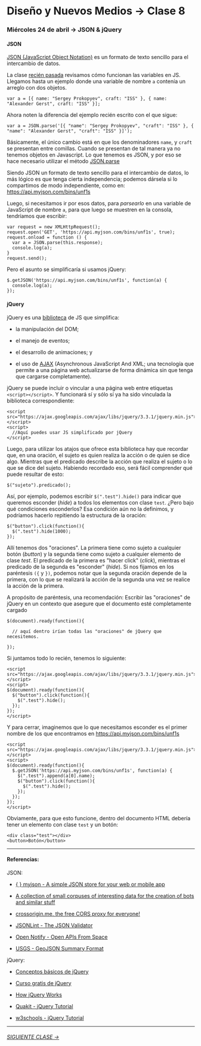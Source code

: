# Diseño y Nuevos Medios → Clase 8  

### Miércoles 24 de abril → JSON & jQuery

#### JSON

[JSON (JavaScript Object Notation)](https://www.json.org/json-es.html) es un formato de texto sencillo para el intercambio de datos. 

La clase [recién pasada](https://github.com/profesorfaco/dno037-2019/tree/gh-pages/clase-07) revisamos cómo funcionan las variables en JS. Llegamos hasta un ejemplo donde una variable de nombre `a` contenía un arreglo con dos objetos.

```
var a = [{ name: "Sergey Prokopyev", craft: "ISS" }, { name: "Alexander Gerst", craft: "ISS" }];
```

Ahora noten la diferencia del ejemplo recién escrito con el que sigue: 

```
var a = JSON.parse('[{ "name": "Sergey Prokopyev", "craft": "ISS" }, { "name": "Alexander Gerst", "craft": "ISS" }]');
```

Básicamente, el único cambio está en que los denominadores `name`, y `craft` se presentan entre comillas. Cuando se presentan de tal manera ya no tenemos objetos en Javascript. Lo que tenemos es JSON, y por eso se hace necesario utilizar el método [JSON.parse](https://developer.mozilla.org/es/docs/Web/JavaScript/Referencia/Objetos_globales/JSON/parse)

Siendo JSON un formato de texto sencillo para el intercambio de datos, lo más lógico es que tenga cierta independencia; podemos dársela si lo compartimos de modo independiente, como en: https://api.myjson.com/bins/unf1s

Luego, si necesitamos ir por esos datos, para *parsearlo* en una variable de JavaScript de nombre `a`, para que luego se muestren en la consola, tendríamos que escribir: 

```
var request = new XMLHttpRequest();
request.open('GET', 'https://api.myjson.com/bins/unf1s', true);
request.onload = function () {
  var a = JSON.parse(this.response);
  console.log(a);
}
request.send();	
```

Pero el asunto se simplificaría si usamos jQuery:

```
$.getJSON('https://api.myjson.com/bins/unf1s', function(a) {
  console.log(a);
});
```

#### jQuery

jQuery es una [biblioteca](https://es.wikipedia.org/wiki/Biblioteca_(informática)) de JS que simplifica:

- la manipulación del DOM; 

- el manejo de eventos;

- el desarrollo de animaciones; y 

- el uso de [AJAX](https://www.codementor.io/sheena/ajax-tutorial-web-development-du107rzaq) (Asynchronous JavaScript And XML; una tecnología que permite a una página web actualizarse de forma dinámica sin que tenga que cargarse completamente).

jQuery se puede incluir o vincular a una página web entre etiquetas `<script></script>`. Y funcionará sí y sólo sí ya ha sido vinculada la biblioteca correspondiente: 

```
<script src="https://ajax.googleapis.com/ajax/libs/jquery/3.3.1/jquery.min.js"></script>
<script>
  //Aquí puedes usar JS simplificado por jQuery
</script>
```

Luego, para utilizar los atajos que ofrece esta biblioteca hay que recordar que, en una oración, el sujeto es quien realiza la acción o de quien se dice algo. Mientras que el predicado describe la acción que realiza el sujeto o lo que se dice del sujeto. Habiendo recordado eso, será fácil comprender qué puede resultar de esto: 

```$("sujeto").predicado();```

Así, por ejemplo, podemos escribir `$(".test").hide()` para indicar que queremos esconder (*hide*) a todos los elementos con clase `test`. ¿Pero bajo qué condiciones esconderlos? Esa condición aún no la definimos, y podríamos hacerlo repitiendo la estructura de la oración:
 
```
$("button").click(function(){
  $(".test").hide(1000);
});
```

Allí tenemos dos "oraciones". La primera tiene como sujeto a cualquier botón (*button*) y la segunda tiene como sujeto a cualquier elemento de clase *test*. El predicado de la primera es "hacer click" (*click*), mientras el predicado de la segunda es "esconder" (*hide*). Si nos fijamos en los paréntesis `({` y `})`, podemos notar que la segunda oración depende de la primera, con lo que se realizará la acción de la segunda una vez se realice la acción de la primera.

A propósito de paréntesis, una recomendación: Escribir las "oraciones" de jQuery en un contexto que asegure que el documento esté completamente cargado

```
$(document).ready(function(){

  // aquí dentro irían todas las "oraciones" de jQuery que necesitemos.

});
```

Si juntamos todo lo recién, tenemos lo siguiente: 

```
<script src="https://ajax.googleapis.com/ajax/libs/jquery/3.3.1/jquery.min.js"></script>
<script>
$(document).ready(function(){
  $("button").click(function(){
    $(".test").hide();
  });
});
</script>
```

Y para cerrar, imaginemos que lo que necesitamos esconder es el primer nombre de los que encontramos en https://api.myjson.com/bins/unf1s

```
<script src="https://ajax.googleapis.com/ajax/libs/jquery/3.3.1/jquery.min.js"></script>
<script>
$(document).ready(function(){
  $.getJSON('https://api.myjson.com/bins/unf1s', function(a) {
    $(".test").append(a[0].name);
    $("button").click(function(){
      $(".test").hide();
    });
  });
});
</script>
```

Obviamente, para que esto funcione, dentro del documento HTML debería tener un elemento con clase `test` y un botón: 

```
<div class="test"></div>
<button>Botón</button>
```

- - - - - - -

#### Referencias:

JSON:

- [{ } myjson - A simple JSON store for your web or mobile app](http://myjson.com/)

- [A collection of small corpuses of interesting data for the creation of bots and similar stuff](https://github.com/dariusk/corpora)

- [crossorigin.me, the free CORS proxy for everyone!](https://corsproxy.github.io/)

- [JSONLint - The JSON Validator](https://jsonlint.com/)

- [Open Notify - Open APIs From Space](http://open-notify.org/)

- [USGS - GeoJSON Summary Format](https://earthquake.usgs.gov/earthquakes/feed/v1.0/geojson.php)

jQuery:

- [Conceptos básicos de jQuery](https://www.arkaitzgarro.com/jquery/capitulo-3.html#conceptos-basicos-de-jquery)

- [Curso gratis de jQuery](https://codigofacilito.com/cursos/jquery)

- [How jQuery Works](https://learn.jquery.com/about-jquery/how-jquery-works/)

- [Quakit - jQuery Tutorial](https://www.quackit.com/jquery/tutorial/what_is_jquery.cfm)

- [w3schools - jQuery Tutorial](https://www.w3schools.com/jquery/default.asp)


- - - - - - - 

###### [SIGUIENTE CLASE →](https://github.com/profesorfaco/dno037-2019/tree/gh-pages/clase-09)
